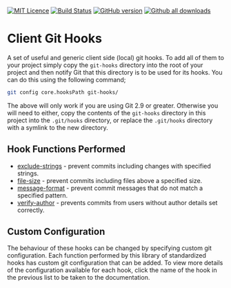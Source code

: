 
[![MIT Licence][licence-image]][licence-url]
[![Build Status][travis-image]][travis-url]
[![GitHub version][version-image]][releases-url]
[![Github all downloads][downloads-image]][releases-url]

# Client Git Hooks
A set of useful and generic client side (local) git hooks. To add all of them to your project simply copy the `git-hooks` directory into the root of your project and then notify Git that this directory is to be used for its hooks. You can do this using the following command;

```sh
git config core.hooksPath git-hooks/
```

The above will only work if you are using Git 2.9 or greater. Otherwise you will need to either, copy the contents of the `git-hooks` directory in this project into the `.git/hooks` directory, or replace the `.git/hooks` directory with a symlink to the new directory.

## Hook Functions Performed
 * [exclude-strings](documentation/exclude-strings.md) - prevent commits including changes with specified strings.
 * [file-size](documentation/file-size.md) - prevent commits including files above a specified size.
 * [message-format](documentation/message-format.md) - prevent commit messages that do not match a specified pattern.
 * [verify-author](documentation/verify-author.md) - prevents commits from users without author details set correctly.

## Custom Configuration
The behaviour of these hooks can be changed by specifying custom git configuration. Each function performed by this library of standardized hooks has custom git configuration that can be added. To view more details of the configuration available for each hook, click the name of the hook in the previous list to be taken to the documentation.

[licence-image]: http://img.shields.io/npm/l/gulp-rtlcss.svg?style=flat
[licence-url]: https://tldrlegal.com/license/mit-license
[travis-image]: https://travis-ci.org/rudikershaw/client-git-hooks.svg?branch=master
[travis-url]: https://travis-ci.org/rudikershaw/client-git-hooks
[version-image]: https://img.shields.io/github/release/rudikershaw/client-git-hooks.svg
[releases-url]: https://github.com/rudikershaw/client-git-hooks/releases/
[downloads-image]: https://img.shields.io/github/downloads/rudikershaw/client-git-hooks/total.svg
